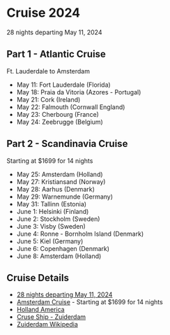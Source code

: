 # Cruise 2024

28 nights departing May 11, 2024 

## Part 1 - Atlantic Cruise 

Ft. Lauderdale to Amsterdam

- May 11: Fort Lauderdale (Florida)
- May 18: Praia da Vitoria (Azores - Portugal)
- May 21: Cork (Ireland)
- May 22: Falmouth (Cornwall England)
- May 23: Cherbourg (France)
- May 24: Zeebrugge (Belgium)


## Part 2 - Scandinavia Cruise 

Starting at $1699 for 14 nights 

- May 25: Amsterdam (Holland)
- May 27: Kristiansand (Norway)
- May 28: Aarhus (Denmark)
- May 29: Warnemunde (Germany)
- May 31: Tallinn (Estonia)
- June 1: Helsinki (Finland)
- June 2: Stockholm (Sweden)
- June 3: Visby (Sweden)
- June 4: Ronne - Bornholm Island (Denmark)
- June 5: Kiel (Germany)
- June 6: Copenhagen (Denmark)
- June 8: Amsterdam (Holland)


## Cruise Details

* [28 nights departing May 11, 2024](https://www.vacationstogo.com/fastdeal.cfm?deal=18697&sp=y#fastdealTabItinerary)
* [Amsterdam Cruise](https://www.vacationstogo.com/fastdeal.cfm?deal=18843) -  Starting at $1699 for 14 nights
* [Holland America](https://www.vacationstogo.com/cruise_lines/holland_america_cruises.cfm)
* [Cruse Ship - Zuiderdam](https://www.vacationstogo.com/cruise_ship/Zuiderdam.cfm)
* [Zuiderdam Wikipedia](https://en.wikipedia.org/wiki/MS_Zuiderdam)